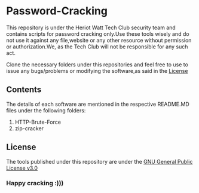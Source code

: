 # Password-Cracking

This repository is under the Heriot Watt Tech Club security team and contains scripts for password cracking only.Use these tools wisely and do not use it against
any file,website or any other resource without permission or authorization.We, as the Tech Club will not be responsible for any such act.

Clone the necessary folders under this repositories and feel free to use to issue any bugs/problems or modifying the software,as said in the [License](https://github.com/HWTechClub/Password-Cracking/blob/main/LICENSE)

## Contents
The details of each software are mentioned in the respective README.MD files under the following folders:

1. HTTP-Brute-Force
2. zip-cracker

## License
The tools published under this repository are under the [GNU General Public License v3.0](https://github.com/HWTechClub/Password-Cracking/blob/main/LICENSE)

### Happy cracking :)))
